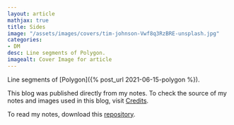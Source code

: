 ```yaml
---
layout: article
mathjax: true
title: Sides
image: "/assets/images/covers/tim-johnson-Vwf8q3RzBRE-unsplash.jpg"
categories:
- DM
desc: Line segments of Polygon. 
imagealt: Cover Image for article
---
```


Line segments of [Polygon]({% post_url 2021-06-15-polygon %}).

This blog was published directly from my notes.
To check the source of my notes and images used in this blog, visit <a href="/credits.html" target="_blank">Credits</a>.

To read my notes, download this <a href="https://github.com/bovem/CS" target="blank">repository</a>.